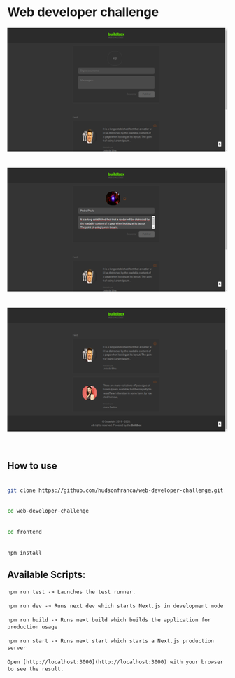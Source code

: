 # Web developer challenge 


  <p>
    <img src="images/1.png" >
    <br>
    <br>
    <br>
    <img src="images/2.png" >
    <br>
    <br>
    <br>
    <img src="images/3.png" >
    <br>
    <br>
    <br>
  </p>

  ## How to use

```bash

git clone https://github.com/hudsonfranca/web-developer-challenge.git

```

```bash

cd web-developer-challenge

```

```bash

cd frontend

```

```bash

npm install

```

  ## Available Scripts:

    npm run test -> Launches the test runner.

    npm run dev -> Runs next dev which starts Next.js in development mode

    npm run build -> Runs next build which builds the application for production usage

    npm run start -> Runs next start which starts a Next.js production server

    Open [http://localhost:3000](http://localhost:3000) with your browser to see the result.


